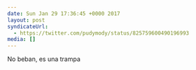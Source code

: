 ```yaml
---
date: Sun Jan 29 17:36:45 +0000 2017
layout: post
syndicateUrl:
  - https://twitter.com/pudymody/status/825759600490196993
media: []
---
```

No beban, es una trampa

